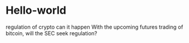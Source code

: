 # Hello-world
regulation of crypto can it happen 
With the upcoming futures trading of bitcoin, will the SEC seek regulation?
